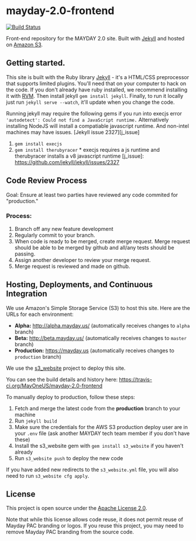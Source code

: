 # mayday-2.0-frontend

[![Build Status](https://travis-ci.org/MayOneUS/mayday-2.0-onboarding.svg?branch=master)](https://travis-ci.org/MayOneUS/mayday-2.0-onboarding)

Front-end repository for the MAYDAY 2.0 site. Built with [Jekyll](http://jekyllrb.com/) and hosted on [Amazon S3](http://aws.amazon.com/s3/).

## Getting started.

This site is built with the Ruby library [Jekyll](http://jekyllrb.com) - it's a HTML/CSS preprocessor that supports limited plugins.  You'll need that on your computer to hack on the code. If you don't already have ruby installed, we recommend installing it with [RVM](https://rvm.io/rvm/install).  Then install jekyll `gem install jekyll`. Finally, to run it locally just run `jekyll serve --watch`, it'll update when you change the code.

Running jekyll may require the following gems if you run into execjs error `'autodetect': Could not find a JavaScript runtime.` Alternatively installing NodeJS will install a compatiable javascript runtime. And non-intel machines may have issues. [Jekyll issue 2327][j_issue]
  1. `gem install execjs`
  1. `gem install therubyracer`
    * execjs requires a js runtime and therubyracer installs a v8 javascript runtime
  [j_issue]: https://github.com/jekyll/jekyll/issues/2327

## Code Review Process

Goal: Ensure at least two parties have reviewed any code commited for "production."

### Process:
1. Branch off any new feature development
2. Regularly commit to your branch.
3. When code is ready to be merged, create merge request.  Merge request should be able to be merged by github and all/any tests should be passing.
4. Assign another developer to review your merge request.
5. Merge request is reviewed and made on github.

## Hosting, Deployments, and Continuous Integration

We use Amazon's Simple Storage Service (S3) to host this site. Here are the URLs for each environment:

- **Alpha:** http://alpha.mayday.us/ (automatically receives changes to `alpha` branch)
- **Beta:** http://beta.mayday.us/ (automatically receives changes to `master` branch)
- **Production:** https://mayday.us (automatically receives changes to `production` branch)

We use the [s3_website](https://github.com/laurilehmijoki/s3_website) project to deploy this site.

You can see the build details and history here: https://travis-ci.org/MayOneUS/mayday-2.0-frontend

To manually deploy to production, follow these steps:

1. Fetch and merge the latest code from the **production** branch to your machine
1. Run `jekyll build`
1. Make sure the credentials for the AWS S3 production deploy user are in your `.env` file (ask another MAYDAY tech team member if you don't have these)
1. Install the s3_website gem with `gem install s3_website` if you haven't already
1. Run `s3_website push` to deploy the new code

If you have added new redirects to the `s3_website.yml` file, you will also need to run `s3_website cfg apply`.

## License

This project is open source under the [Apache License 2.0](LICENSE).

Note that while this license allows code reuse, it does not permit reuse of Mayday PAC branding or logos. If you reuse this project, you may need to remove Mayday PAC branding from the source code.

